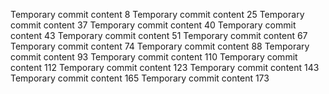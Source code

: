 Temporary commit content 8
Temporary commit content 25
Temporary commit content 37
Temporary commit content 40
Temporary commit content 43
Temporary commit content 51
Temporary commit content 67
Temporary commit content 74
Temporary commit content 88
Temporary commit content 93
Temporary commit content 110
Temporary commit content 112
Temporary commit content 123
Temporary commit content 143
Temporary commit content 165
Temporary commit content 173
